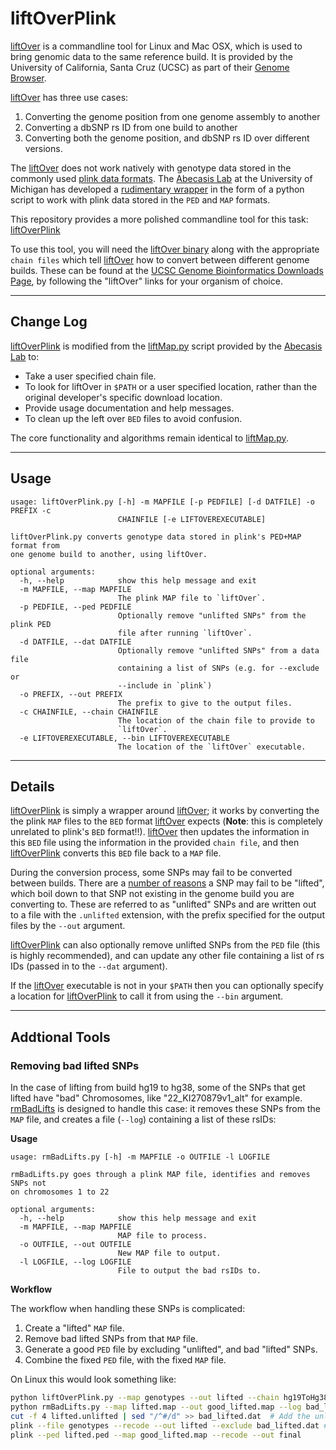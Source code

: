 liftOverPlink
=============
[liftOver][1] is a commandline tool for Linux and Mac OSX, which is used 
to bring genomic data to the same reference build. It is provided by the 
University of California, Santa Cruz (UCSC) as part of their 
[Genome Browser][2].

[liftOver][1] has three use cases:
 1. Converting the genome position from one genome assembly to another
 2. Converting a dbSNP rs ID from one build to another
 3. Converting both the genome position, and dbSNP rs ID over different
    versions.

The [liftOver][1] does not work natively with genotype data stored in
the commonly used [plink data formats][3]. The [Abecasis Lab][4] at the 
University of Michigan has developed a [rudimentary wrapper][5] in the
form of a python script to work with plink data stored in the `PED` and 
`MAP` formats.

This repository provides a more polished commandline tool for this task: 
[liftOverPlink](liftOverPlink.py)

To use this tool, you will need the [liftOver binary][6] along with the 
appropriate `chain files` which tell [liftOver][1] how to convert
between different genome builds. These can be found at the 
[UCSC Genome Bioinformatics Downloads Page][7], by following the 
"liftOver" links for your organism of choice.


[1]: http://genome.sph.umich.edu/wiki/liftOver
[2]: http://genome.ucsc.edu/
[3]: http://pngu.mgh.harvard.edu/~purcell/plink/data.shtml
[4]: http://genome.sph.umich.edu/wiki/Abecasis_Lab
[5]: http://genome.sph.umich.edu/wiki/LiftMap.py
[6]: http://hgdownload.cse.ucsc.edu/admin/exe/
[7]: http://hgdownload.cse.ucsc.edu/downloads.html

---
## Change Log

[liftOverPlink](liftOverPlink.py) is modified from the [liftMap.py][5] 
script provided by the [Abecasis Lab][4] to:
 - Take a user specified chain file.
 - To look for liftOver in `$PATH` or a user specified location, rather
   than the original developer's specific download location.
 - Provide usage documentation and help messages.
 - To clean up the left over `BED` files to avoid confusion.

The core functionality and algorithms remain identical to [liftMap.py][5].

---
## Usage

```
usage: liftOverPlink.py [-h] -m MAPFILE [-p PEDFILE] [-d DATFILE] -o PREFIX -c
                        CHAINFILE [-e LIFTOVEREXECUTABLE]

liftOverPlink.py converts genotype data stored in plink's PED+MAP format from
one genome build to another, using liftOver.

optional arguments:
  -h, --help            show this help message and exit
  -m MAPFILE, --map MAPFILE
                        The plink MAP file to `liftOver`.
  -p PEDFILE, --ped PEDFILE
                        Optionally remove "unlifted SNPs" from the plink PED
                        file after running `liftOver`.
  -d DATFILE, --dat DATFILE
                        Optionally remove "unlifted SNPs" from a data file
                        containing a list of SNPs (e.g. for --exclude or
                        --include in `plink`)
  -o PREFIX, --out PREFIX
                        The prefix to give to the output files.
  -c CHAINFILE, --chain CHAINFILE
                        The location of the chain file to provide to
                        `liftOver`.
  -e LIFTOVEREXECUTABLE, --bin LIFTOVEREXECUTABLE
                        The location of the `liftOver` executable.
```

---
## Details

[liftOverPlink](liftOverPlink.py) is simply a wrapper around [liftOver][1];
it works by converting the the plink `MAP` files to the `BED` format
[liftOver][1] expects (**Note**: this is completely unrelated to plink's 
`BED` format!!). [liftOver][1] then updates the information in this `BED`
file using the information in the provided `chain file`, and then
[liftOverPlink](liftOverPlink.py) converts this `BED` file back to a 
`MAP` file.

During the conversion process, some SNPs may fail to be converted
between builds. There are a [number of reasons][8] a SNP may fail to be 
"lifted", which boil down to that SNP not existing in the genome build
you are converting to. These are referred to as "unlifted" SNPs and are
written out to a file with the `.unlifted` extension, with the prefix
specified for the output files by the `--out` argument.

[liftOverPlink](liftOverPlink.py) can also optionally remove unlifted
SNPs from the `PED` file (this is highly recommended), and can update
any other file containing a list of rs IDs (passed in to the `--dat` 
argument).

If the [liftOver][1] executable is not in your `$PATH` then you can
optionally specify a location for [liftOverPlink](liftOverPlink.py) to
call it from using the `--bin` argument.

[8]: http://genome.sph.umich.edu/wiki/LiftOver#Various_reasons_that_lift_over_could_fail

---
## Addtional Tools

### Removing bad lifted SNPs
In the case of lifting from build hg19 to hg38, some of the SNPs that
get lifted have "bad" Chromosomes, like "22_KI270879v1_alt" for example.
[rmBadLifts](rmBadLifts.py) is designed to handle this case: it removes
these SNPs from the `MAP` file, and creates a file (`--log`) containing
a list of these rsIDs:

**Usage**

```
usage: rmBadLifts.py [-h] -m MAPFILE -o OUTFILE -l LOGFILE

rmBadLifts.py goes through a plink MAP file, identifies and removes SNPs not
on chromosomes 1 to 22

optional arguments:
  -h, --help            show this help message and exit
  -m MAPFILE, --map MAPFILE
                        MAP file to process.
  -o OUTFILE, --out OUTFILE
                        New MAP file to output.
  -l LOGFILE, --log LOGFILE
                        File to output the bad rsIDs to.
```

**Workflow**

The workflow when handling these SNPs is complicated:
 1. Create a "lifted" `MAP` file.
 2. Remove bad lifted SNPs from that `MAP` file.
 3. Generate a good `PED` file by excluding "unlifted", and bad
    "lifted" SNPs.
 4. Combine the fixed `PED` file, with the fixed `MAP` file.

On Linux this would look something like:

```bash
python liftOverPlink.py --map genotypes --out lifted --chain hg19ToHg38.over.chain.gz
python rmBadLifts.py --map lifted.map --out good_lifted.map --log bad_lifted.dat
cut -f 4 lifted.unlifted | sed "/^#/d" >> bad_lifted.dat  # Add the unlifted rsIDs to bad_lifted.dat
plink --file genotypes --recode --out lifted --exclude bad_lifted.dat # this will clobber MAP file from `liftOverPlink`
plink --ped lifted.ped --map good_lifted.map --recode --out final
```

